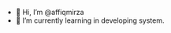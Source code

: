 - 👋 Hi, I’m @affiqmirza
- 🌱 I’m currently learning in developing system.

<!---
affiqmirza/affiqmirza is a ✨ special ✨ repository because its `README.md` (this file) appears on your GitHub profile.
You can click the Preview link to take a look at your changes.
--->

